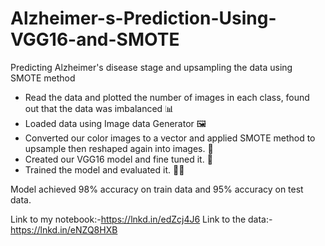 # Alzheimer-s-Prediction-Using-VGG16-and-SMOTE
Predicting Alzheimer's disease stage and upsampling the data using SMOTE method

- Read the data and plotted the number of images in each class, found out that the data was imbalanced 📊
- Loaded data using Image data Generator 🖼 
- Converted our color images to a vector and applied SMOTE method to upsample then reshaped again into images. 🔴 
- Created our VGG16 model and fine tuned it. 🔧 
- Trained the model and evaluated it. 🏃‍♂️ 

Model achieved 98% accuracy on train data and 95% accuracy on test data.

Link to my notebook:-https://lnkd.in/edZcj4J6
Link to the data:-https://lnkd.in/eNZQ8HXB
